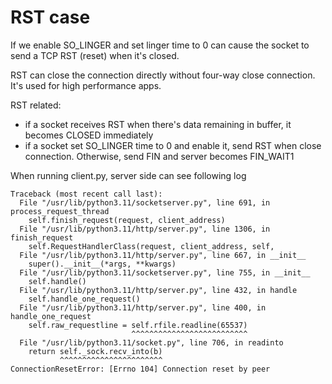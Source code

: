# RST case
If we enable SO_LINGER and set linger time to 0 can cause the socket to send a TCP RST (reset) when it's closed.

RST can close the connection directly without four-way close connection. It's used for high performance apps.

RST related:
- if a socket receives RST when there's data remaining in buffer, it becomes CLOSED immediately
- if a socket set SO_LINGER time to 0 and enable it, send RST when close connection. Otherwise, send FIN and server becomes FIN_WAIT1

When running client.py, server side can see following log
```
Traceback (most recent call last):
  File "/usr/lib/python3.11/socketserver.py", line 691, in process_request_thread
    self.finish_request(request, client_address)
  File "/usr/lib/python3.11/http/server.py", line 1306, in finish_request
    self.RequestHandlerClass(request, client_address, self,
  File "/usr/lib/python3.11/http/server.py", line 667, in __init__
    super().__init__(*args, **kwargs)
  File "/usr/lib/python3.11/socketserver.py", line 755, in __init__
    self.handle()
  File "/usr/lib/python3.11/http/server.py", line 432, in handle
    self.handle_one_request()
  File "/usr/lib/python3.11/http/server.py", line 400, in handle_one_request
    self.raw_requestline = self.rfile.readline(65537)
                           ^^^^^^^^^^^^^^^^^^^^^^^^^^
  File "/usr/lib/python3.11/socket.py", line 706, in readinto
    return self._sock.recv_into(b)
           ^^^^^^^^^^^^^^^^^^^^^^^
ConnectionResetError: [Errno 104] Connection reset by peer
```

